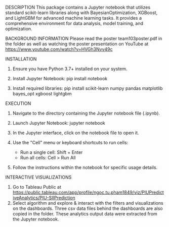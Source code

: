 DESCRIPTION
This package contains a Jupyter notebook that utilizes standard scikit-learn libraries along with BayesianOptimization, XGBoost, and LightGBM for advanced machine learning tasks. It provides a comprehensive environment for data analysis, model training, and optimization.

BACKGROUND INFORMATION
Please read the poster team103poster.pdf in the folder as well as watching the poster presentation on YouTube at https://www.youtube.com/watch?v=HVGh3Nvv49c

INSTALLATION
1. Ensure you have Python 3.7+ installed on your system.
2. Install Jupyter Notebook:
   pip install notebook

3. Install required libraries:
   pip install scikit-learn numpy pandas matplotlib bayes_opt xgboost lightgbm

EXECUTION
1. Navigate to the directory containing the Jupyter notebook file (.ipynb).
2. Launch Jupyter Notebook:
   jupyter notebook

3. In the Jupyter interface, click on the notebook file to open it.
4. Use the "Cell" menu or keyboard shortcuts to run cells:
   - Run a single cell: Shift + Enter
   - Run all cells: Cell > Run All

5. Follow the instructions within the notebook for specific usage details.

INTERACTIVE VISUALIZATIONS
1. Go to Tableau Public at https://public.tableau.com/app/profile/ngoc.tu.pham1849/viz/PIUPredictiveAnalytics/PIU-SIIPrediction
2. Select algorithm and explore & interact with the filters and visualizations on the dashboards.
Three csv data files behind the dashboards are also copied in the folder. These analytics output data were extracted from the Jupyter notebook.
